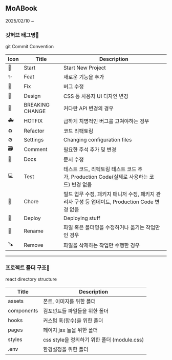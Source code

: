 ## MoABook

2025/02/10 ~

### 깃허브 태그명👋

git Commit Convention

| Icon | Title           | Description                                                                                   |
| ---- | --------------- | --------------------------------------------------------------------------------------------- |
| 🎉   | Start           | Start New Project                                                                             |
| ✨   | Feat            | 새로운 기능을 추가                                                                            |
| 🐛   | Fix             | 버그 수정                                                                                     |
| 🎨   | Design          | CSS 등 사용자 UI 디자인 변경                                                                  |
| 🚨   | BREAKING CHANGE | 커다란 API 변경의 경우                                                                        |
| 🚑   | HOTFIX          | 급하게 치명적인 버그를 고쳐야하는 경우                                                        |
| ♻️   | Refactor        | 코드 리팩토링                                                                                 |
| ⚙️   | Settings        | Changing configuration files                                                                  |
| 🗃️   | Comment         | 필요한 주석 추가 및 변경                                                                      |
| 📝   | Docs            | 문서 수정                                                                                     |
| 💻   | Test            | 테스트 코드, 리펙토링 테스트 코드 추가, Production Code(실제로 사용하는 코드) 변경 없음       |
| 🔧   | Chore           | 빌드 업무 수정, 패키지 매니저 수정, 패키지 관리자 구성 등 업데이트, Production Code 변경 없음 |
| 🚀   | Deploy          | Deploying stuff                                                                               |
| 🔄️  | Rename          | 파일 혹은 폴더명을 수정하거나 옮기는 작업만인 경우                                            |
| 🪚   | Remove          | 파일을 삭제하는 작업만 수행한 경우                                                            |

---

### 프로젝트 폴더 구조👋

react directory structure

| Title      | Description                                 |
| ---------- | ------------------------------------------- |
| assets     | 폰트, 이미지를 위한 폴더                    |
| components | 컴포넌트들 파일들을 위한 폴더               |
| hooks      | 커스텀 훅(함수)을 위한 폴더                 |
| pages      | 페이지 jsx 들을 위한 폴더                   |
| styles     | css style을 정의하기 위한 폴더 (module.css) |
| .env       | 환경설정을 위한 폴더                        |
